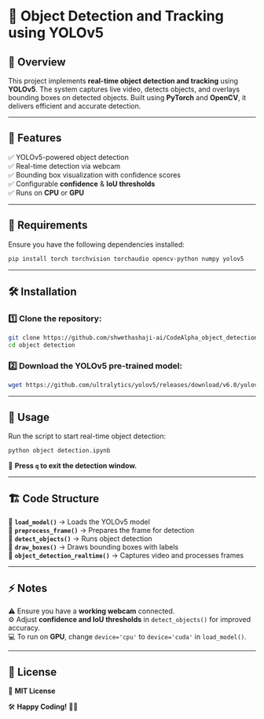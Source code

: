 # 🚀 Object Detection and Tracking using YOLOv5

## 📌 Overview
This project implements **real-time object detection and tracking** using **YOLOv5**. The system captures live video, detects objects, and overlays bounding boxes on detected objects. Built using **PyTorch** and **OpenCV**, it delivers efficient and accurate detection.

---

## 🎯 Features
✅ YOLOv5-powered object detection  
✅ Real-time detection via webcam  
✅ Bounding box visualization with confidence scores  
✅ Configurable **confidence** & **IoU thresholds**  
✅ Runs on **CPU** or **GPU**  

---

## 🔧 Requirements
Ensure you have the following dependencies installed:

```bash
pip install torch torchvision torchaudio opencv-python numpy yolov5
```

---

## 🛠 Installation
### 1️⃣ Clone the repository:
```bash
git clone https://github.com/shwethashaji-ai/CodeAlpha_object_detectionn
cd object detection
```

### 2️⃣ Download the YOLOv5 pre-trained model:
```bash
wget https://github.com/ultralytics/yolov5/releases/download/v6.0/yolov5s.pt
```

---

## 🚀 Usage
Run the script to start real-time object detection:
```bash
python object detection.ipynb
```
🛑 **Press `q` to exit the detection window.**

---

## 🏗 Code Structure
📌 **`load_model()`** → Loads the YOLOv5 model  
📌 **`preprocess_frame()`** → Prepares the frame for detection  
📌 **`detect_objects()`** → Runs object detection  
📌 **`draw_boxes()`** → Draws bounding boxes with labels  
📌 **`object_detection_realtime()`** → Captures video and processes frames  

---

## ⚡ Notes
⚠️ Ensure you have a **working webcam** connected.  
⚙️ Adjust **confidence and IoU thresholds** in `detect_objects()` for improved accuracy.  
💻 To run on **GPU**, change `device='cpu'` to `device='cuda'` in `load_model()`.  

---

## 📜 License
📄 **MIT License**  

🛠 **Happy Coding!** 🚀🎯

